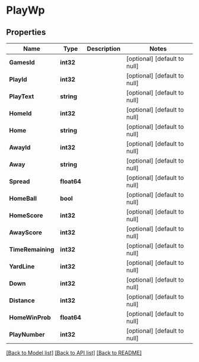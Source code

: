 # PlayWp

## Properties
Name | Type | Description | Notes
------------ | ------------- | ------------- | -------------
**GamesId** | **int32** |  | [optional] [default to null]
**PlayId** | **int32** |  | [optional] [default to null]
**PlayText** | **string** |  | [optional] [default to null]
**HomeId** | **int32** |  | [optional] [default to null]
**Home** | **string** |  | [optional] [default to null]
**AwayId** | **int32** |  | [optional] [default to null]
**Away** | **string** |  | [optional] [default to null]
**Spread** | **float64** |  | [optional] [default to null]
**HomeBall** | **bool** |  | [optional] [default to null]
**HomeScore** | **int32** |  | [optional] [default to null]
**AwayScore** | **int32** |  | [optional] [default to null]
**TimeRemaining** | **int32** |  | [optional] [default to null]
**YardLine** | **int32** |  | [optional] [default to null]
**Down** | **int32** |  | [optional] [default to null]
**Distance** | **int32** |  | [optional] [default to null]
**HomeWinProb** | **float64** |  | [optional] [default to null]
**PlayNumber** | **int32** |  | [optional] [default to null]

[[Back to Model list]](../README.md#documentation-for-models) [[Back to API list]](../README.md#documentation-for-api-endpoints) [[Back to README]](../README.md)

